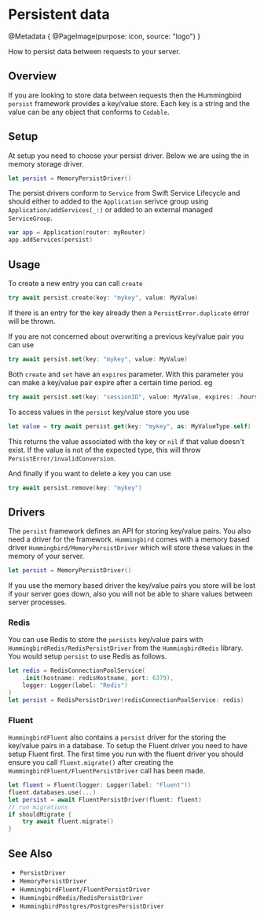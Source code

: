 # Persistent data

@Metadata {
    @PageImage(purpose: icon, source: "logo")
}

How to persist data between requests to your server.

## Overview

If you are looking to store data between requests then the Hummingbird `persist` framework provides a key/value store. Each key is a string and the value can be any object that conforms to `Codable`. 

## Setup

At setup you need to choose your persist driver. Below we are using the in memory storage driver. 

```swift
let persist = MemoryPersistDriver()
```

The persist drivers conform to `Service` from Swift Service Lifecycle and should either to added to the ``Application`` serivce group using ``Application/addServices(_:)`` or added to an external managed `ServiceGroup`.

```swift
var app = Application(router: myRouter)
app.addServices(persist)
```

## Usage

To create a new entry you can call `create`
```swift
try await persist.create(key: "mykey", value: MyValue)
```
If there is an entry for the key already then a `PersistError.duplicate` error will be thrown.

If you are not concerned about overwriting a previous key/value pair you can use 
```swift
try await persist.set(key: "mykey", value: MyValue)
```

Both `create` and `set` have an `expires` parameter. With this parameter you can make a key/value pair expire after a certain time period. eg
```swift
try await persist.set(key: "sessionID", value: MyValue, expires: .hours(1))
```

To access values in the `persist` key/value store you use 
```swift
let value = try await persist.get(key: "mykey", as: MyValueType.self)
```

This returns the value associated with the key or `nil` if that value doesn't exist.
If the value is not of the expected type, this will throw ``PersistError/invalidConversion``.

And finally if you want to delete a key you can use
```swift
try await persist.remove(key: "mykey")
```

## Drivers

The `persist` framework defines an API for storing key/value pairs. You also need a driver for the framework. `Hummingbird` comes with a memory based driver ``Hummingbird/MemoryPersistDriver`` which will store these values in the memory of your server. 
```swift
let persist = MemoryPersistDriver()
```
If you use the memory based driver the key/value pairs you store will be lost if your server goes down, also you will not be able to share values between server processes. 

### Redis

You can use Redis to store the `persists` key/value pairs with ``HummingbirdRedis/RedisPersistDriver`` from the `HummingbirdRedis` library. You would setup `persist` to use Redis as follows.
```swift
let redis = RedisConnectionPoolService(
    .init(hostname: redisHostname, port: 6379), 
    logger: Logger(label: "Redis")
)
let persist = RedisPersistDriver(redisConnectionPoolService: redis)
```

### Fluent

``HummingbirdFluent`` also contains a `persist` driver for the storing the key/value pairs in a database. To setup the Fluent driver you need to have setup Fluent first. The first time you run with the fluent driver you should ensure you call `fluent.migrate()` after creating the ``HummingbirdFluent/FluentPersistDriver`` call has been made.
```swift
let fluent = Fluent(logger: Logger(label: "Fluent"))
fluent.databases.use(...)
let persist = await FluentPersistDriver(fluent: fluent)
// run migrations
if shouldMigrate {
    try await fluent.migrate()
}
```

## See Also

- ``PersistDriver``
- ``MemoryPersistDriver``
- ``HummingbirdFluent/FluentPersistDriver``
- ``HummingbirdRedis/RedisPersistDriver``
- ``HummingbirdPostgres/PostgresPersistDriver``
